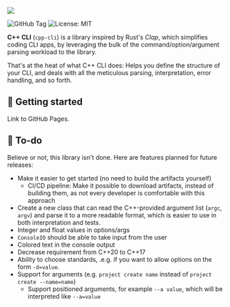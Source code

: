 ![](https://res.cloudinary.com/drfztvfdh/image/upload/v1718448651/Github/cpp-cli_jzz8id.jpg)

![GitHub Tag](https://img.shields.io/github/v/tag/markhj/cpp-cli?label=version)
![License: MIT](https://img.shields.io/badge/License-MIT-yellow.svg?label=license)

**C++ CLI** (``cpp-cli``) is a library inspired by Rust's _Clap_, which 
simplifies coding CLI apps, by leveraging the bulk of the command/option/argument
parsing workload to the library.

That's at the heat of what C++ CLI does: Helps you define the structure of your CLI, and
deals with all the meticulous parsing, interpretation, error handling, and so forth.

## 🔨 Getting started

Link to GitHub Pages.

## 🚧 To-do

Believe or not, this library isn't done. Here are features planned for future releases:

- Make it easier to get started (no need to build the artifacts yourself)
  - CI/CD pipeline: Make it possible to download artifacts, instead of building them,
    as not every developer is comfortable with this approach
- Create a new class that can read the C++-provided argument list (``argc``, ``argv``) and parse
  it to a more readable format, which is easier to use in both interpretation and tests.
- Integer and float values in options/args
- ``ConsoleIO`` should be able to take input from the user
- Colored text in the console output
- Decrease requirement from C++20 to C++17
- Ability to choose standards, .e.g. if you want to allow options on the form ``-d=value``.
- Support for arguments (e.g. ``project create name`` instead of ``project create --name=name``)
    - Support positioned arguments, for example ``--a value``, which will be interpreted like `--a=value`
